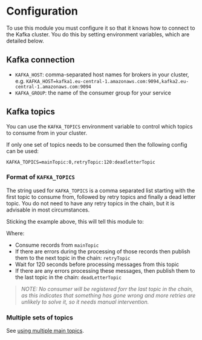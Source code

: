 # Configuration

To use this module you must configure it so that it knows how to connect to the Kafka cluster. You do this by setting environment variables, which are detailed below.

## Kafka connection

* `KAFKA_HOST`: comma-separated host names for brokers in your cluster, e.g. `KAFKA_HOST=kafka1.eu-central-1.amazonaws.com:9094,kafka2.eu-central-1.amazonaws.com:9094`
* `KAFKA_GROUP`: the name of the consumer group for your service

## Kafka topics

You can use the `KAFKA_TOPICS` environment variable to control which topics to consume from in your cluster.

If only one set of topics needs to be consumed then the following config can be used:

```
KAFKA_TOPICS=mainTopic:0,retryTopic:120:deadletterTopic
```

### Format of `KAFKA_TOPICS`

The string used for `KAFKA_TOPICS` is a comma separated list starting with the first topic to consume from, followed by retry topics and finally a dead letter topic. You do not need to have any retry topics in the chain, but it is advisable in most circumstances.

Sticking the example above, this will tell this module to:

Where:
* Consume records from `mainTopic`
* If there are errors during the processing of those records then publish them to the next topic in the chain: `retryTopic`
* Wait for 120 seconds before processing messages from this topic
* If there are any errors processing these messages, then publish them to the last topic in the chain: `deadLetterTopic`

> _NOTE: No consumer will be registered forr the last topic in the chain, as this indicates that something has gone wrong and more retries are unlikely to solve it, so it needs manual intervention._

### Multiple sets of topics

See [using multiple main topics](/tools/docs/using-multiple-main-topics.md).
